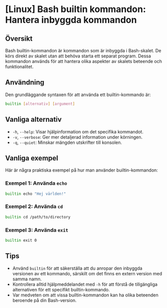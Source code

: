 # [Linux] Bash builtin kommandon: Hantera inbyggda kommandon

## Översikt
Bash builtin-kommandon är kommandon som är inbyggda i Bash-skalet. De körs direkt av skalet utan att behöva starta ett separat program. Dessa kommandon används för att hantera olika aspekter av skalets beteende och funktionalitet.

## Användning
Den grundläggande syntaxen för att använda ett builtin-kommando är:

```bash
builtin [alternativ] [argument]
```

## Vanliga alternativ
- `-h`, `--help`: Visar hjälpinformation om det specifika kommandot.
- `-v`, `--verbose`: Ger mer detaljerad information under körningen.
- `-q`, `--quiet`: Minskar mängden utskrifter till konsolen.

## Vanliga exempel
Här är några praktiska exempel på hur man använder builtin-kommandon:

### Exempel 1: Använda `echo`
```bash
builtin echo "Hej världen!"
```

### Exempel 2: Använda `cd`
```bash
builtin cd /path/to/directory
```

### Exempel 3: Använda `exit`
```bash
builtin exit 0
```

## Tips
- Använd `builtin` för att säkerställa att du anropar den inbyggda versionen av ett kommando, särskilt om det finns en extern version med samma namn.
- Kontrollera alltid hjälpmeddelandet med `-h` för att förstå de tillgängliga alternativen för ett specifikt builtin-kommando.
- Var medveten om att vissa builtin-kommandon kan ha olika beteenden beroende på din Bash-version.